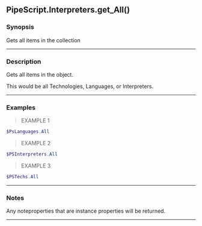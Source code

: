 PipeScript.Interpreters.get_All()
---------------------------------

### Synopsis
Gets all items in the collection

---

### Description

Gets all items in the object.

This would be all Technologies, Languages, or Interpreters.

---

### Examples
> EXAMPLE 1

```PowerShell
$PsLanguages.All
```
> EXAMPLE 2

```PowerShell
$PSInterpreters.All
```
> EXAMPLE 3

```PowerShell
$PSTechs.All
```

---

### Notes
Any noteproperties that are instance properties will be returned.

---
